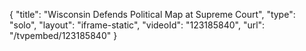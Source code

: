 {
    "title": "Wisconsin Defends Political Map at Supreme Court",
    "type": "solo",
    "layout": "iframe-static",
    "videoId": "123185840",
    "url": "\/tvpembed\/123185840"
}